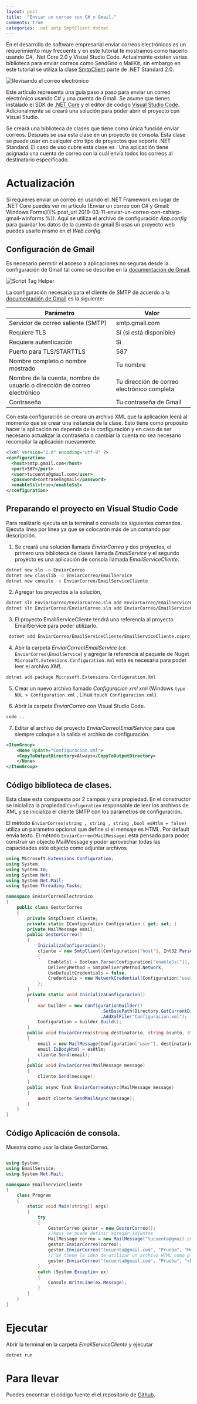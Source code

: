 ```yaml
---
layout: post
title:  "Enviar un correo con C# y Gmail."
comments: true
categories: .net smtp SmptClient dotnet 
---
```


En el desarrollo de software empresarial enviar correos electrónicos es un requerimiento muy frecuente y en este tutorial te mostramos como hacerlo usando C#, .Net Core 2.0  y Visual Studio Code.
Actualmente existen varias biblioteca para enviar correos como SendGrid o MailKit, sin embargo en este tutorial se utiliza la clase [SmtpClient](https://docs.microsoft.com/en-us/dotnet/api/system.net.mail.smtpclient?view=netframework-4.7.2) 
parte  de .NET Standard 2.0.

<img data-src="/img/adult-business-businessman-1061588.jpg" class="lazyload"  alt="Revisando el correo electrónico">

Este artículo representa una guía paso a paso para enviar un correo electrónico usando C# y una cuenta de Gmail.
Se asume que tienes instalado el SDK de [.NET Core](https://www.microsoft.com/net/download) y el editor de código [Visual Studio Code](https://code.visualstudio.com/). Adicionalmente se creará una solución para poder abrir el proyecto con Visual Studio.

Se creará una biblioteca de clases que tiene como única función enviar correos. Después se usa esta clase en un proyecto de consola. Esta clase se puede usar en cualquier otro tipo de proyectos que soporte .NET Standard.
El caso de uso cubre está clase es : Una aplicación tiene asignada una cuenta de correo con la cuál envía todos los correos al destinatario especificado.

# Actualización

Si requieres enviar un correo en usando el .NET Framework en lugar de .NET Core puedes ver mi articulo [Enviar un correo con C# y Gmail: Windows Forms]({% post_url 2019-03-11-enviar-un-correo-con-csharp-gmail-winforms %}). Aquí se utiliza el archivo de configuración *App.config* para guardar los datos de la cuenta de gmail
Si usas un proyecto web puedes usarlo mismo en el *Web.config*.

## Configuración de Gmail ##

Es necesario permitir el acceso a aplicaciones no seguras desde la configuración de Gmail tal como se describe en la 
[documentación de Gmail](https://support.google.com/accounts/answer/6010255?hl=es-41).

<img data-src="/img/AccesoAplicacionesMenosSeguras.PNG" class="lazyload"  alt="Script Tag Helper">

La configuración necesaria para el cliente de SMTP de acuerdo a la [documentación de Gmail](https://support.google.com/mail/answer/7126229?visit_id=1-636683482170517029-2536242402&hl=es&rd=1) 
es la siguiente:

Parámetro    | Valor
-------------| -------------
Servidor de correo saliente (SMTP) | smtp.gmail.com
Requiere TLS| Sí (si está disponible)
Requiere autenticación| Sí
Puerto para TLS/STARTTLS| 587
Nombre completo o nombre mostrado|Tu nombre
Nombre de la cuenta, nombre de usuario o dirección de correo electrónico|Tu dirección de correo electrónico completa
Contraseña|Tu contraseña de Gmail

Con esta configuración se creara un archivo XML que la aplicación leerá al momento que se crear una instancia de la clase.
Esto tiene como propósito hacer la aplicación no dependa de la configuración y en caso de ser necesario actualizar  la contraseña o cambiar la  cuenta no sea necesario recompilar la aplicación nuevamente.

```xml
<?xml version="1.0" encoding="utf-8" ?>
<configuration>
  <host>smtp.gmail.com</host>
  <port>587</port>
  <user>tucuenta@gmail.com</user>
  <password>contraseñagmail</password>
  <enableSsl>true</enableSsl>
</configuration>
```

## Preparando el proyecto en Visual Studio Code ##

Para realizarlo ejecuta en la terminal o consola los siguientes comandos. Ejecuta línea por línea ya que se colocarón más de un comando por descripción.

1. Se creará una solución llamada _EnviarCorreo_ y dos proyectos, el primero una biblioteca de clases llamada _EmailService_ y el segundo proyecto es una aplicación de consola llamada _EmailServiceCliente_.
 
```sh
dotnet new sln -o EnviarCorreo
dotnet new classlib -o EnviarCorreo/EmailService
dotnet new console -o EnviarCorreo/EmailServiceCliente
```

2. Agregar los proyectos a la solución,

```sh
dotnet sln EnviarCorreo/EnviarCorreo.sln add EnviarCorreo/EmailServiceCliente/EmailServiceCliente.csproj
dotnet sln EnviarCorreo/EnviarCorreo.sln add EnviarCorreo/EmailServiceCliente/EmailServiceCliente.csproj
```

3. El proyecto EmailServiceCliente tendrá una referencia al proyecto EmailService para poder utilizarlo.

```sh
 dotnet add EnviarCorreo/EmailServiceCliente/EmailServiceCliente.csproj reference EnviarCorreo/EmailService/EmailService.csproj
```

4. Abir la carpeta _EnviarCorreo\EmailService_ (```cd EnviarCorreo\EmailService```) y agregar la referencia al paquete de Nuget ```Microsoft.Extensions.Configuration.Xml``` esta es necesaria para poder leer el archivo _XML_.
    
```sh    
dotnet add package Microsoft.Extensions.Configuration.Xml
```

5. Crear un nuevo archivo llamado _Configuracion.xml_ xml (Windows ```type NUL > Configuration.xml``` , Linux ```touch Configuracion.xml```).

6. Abrir la carpeta _EnviarCorreo_ con Visual Studio Code.

```sh
code ..
```

7. Editar el archivo del proyecto _EnviarCorreo\EmailService_ para que siempre coloque a la salida el archivo de configuración.
    
```xml
<ItemGroup>
    <None Update="Configuracion.xml">
    <CopyToOutputDirectory>Always</CopyToOutputDirectory>
    </None>
</ItemGroup>
```

## Código biblioteca de clases.

Esta clase esta compuesta por 2 campos y una propiedad. En el constructor se inicializa la propiedad ```Configuration``` responsable de leer los archivos de XML y se
inicializa el cliente SMTP con los parámetros de configuración.

El método ```EnviarCorreo(string , string , string ,bool esHtlm = false)``` utiliza un parámetro opcional que define si el mensaje es HTML. Por default envia texto.
El método  ```EnviarCorreo(MailMessage)``` esta pensado para poder construir un objecto MailMessage y poder aprovechar todas las capacidades este objecto como adjuntar archivos


```cs
using Microsoft.Extensions.Configuration;
using System;
using System.IO;
using System.Net;
using System.Net.Mail;
using System.Threading.Tasks;

namespace EnviarCorreoElectronico
{
    public class GestorCorreo
    {
        private SmtpClient cliente;
        private static IConfiguration Configuration { get; set; }
        private MailMessage email;
        public GestorCorreo()
        {
            InicializaConfiguracion();
            cliente = new SmtpClient(Configuration["host"], Int32.Parse(Configuration["port"]))
            {
                EnableSsl = Boolean.Parse(Configuration["enableSsl"]),
                DeliveryMethod = SmtpDeliveryMethod.Network,
                UseDefaultCredentials = false,
                Credentials = new NetworkCredential(Configuration["user"], Configuration["password"])
            };
        }
        private static void InicializaConfiguracion()
        {
            var builder = new ConfigurationBuilder()
                                    .SetBasePath(Directory.GetCurrentDirectory())
                                    .AddXmlFile("Configuracion.xml");
            Configuration = builder.Build();
        }
        public void EnviarCorreo(string destinatario, string asunto, string mensaje,bool esHtlm = false)
        {
            email = new MailMessage(Configuration["user"], destinatario, asunto, mensaje);
            email.IsBodyHtml = esHtlm;
            cliente.Send(email);
        }
        public void EnviarCorreo(MailMessage message)
        {
            cliente.Send(message);
        }
        public async Task EnviarCorreoAsync(MailMessage message)
        {
            await cliente.SendMailAsync(message);
        }
    }
}
```

## Código Aplicación de consola.

 Muestra como usar la clase GestorCorreo.
 
```cs

using System;
using EmailService;
using System.Net.Mail;

namespace EmailServiceCliente
{
    class Program
    {
        static void Main(string[] args)
        {
            try
            {
                GestorCorreo gestor = new GestorCorreo();
                //Aqui se puede definir agregar adjuntos
                MailMessage correo = new MailMessage("tucuenta@gmail.com", "tucuenta@gmail.com", "Reporte Mensual.", "Por favor ve el reporte adjunto.");  
                gestor.EnviarCorreo(correo);
                gestor.EnviarCorreo("tucuenta@gmail.com", "Prueba", "Mensaje en texto plano");
                // Se tiene la idea de utilizar un archivo HTML como plantilla personalizare e invocar este metodo. 
                gestor.EnviarCorreo("tucuenta@gmail.com", "Prueba", "<h1>Mensaje en HTML<h1><p><s>Super Awesome html Message.</s></p>",true);
            }
            catch (System.Exception ex)
            {
                Console.WriteLine(ex.Message);
            }
        }
    }
}
```

# Ejecutar

Abrir la terminal en la carpeta _EmailServiceCliente_ y ejecutar 
```sh
dotnet run
```

# Para llevar

Puedes encontrar el código fuente el el repositorio de [Github](https://github.com/jahbenjah/CodigoBlog).